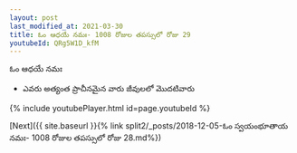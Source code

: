 ```yaml
---
layout: post
last_modified_at: 2021-03-30
title: ఓం ఆధయే నమః- 1008 రోజుల తపస్సులో రోజు 29
youtubeId: QRg5W1D_kfM
---
```

 
 
 ఓం ఆధయే నమః  
 
 -  ఎవరు అత్యంత ప్రాచీనమైన వారు జీవులలో మొదటివారు 
 
  
 
  
 
 
 
 
 
 


{% include youtubePlayer.html id=page.youtubeId %}
 
[Next]({{ site.baseurl }}{% link  split2/_posts/2018-12-05-ఓం స్వయంభూతాయ నమః- 1008 రోజుల తపస్సులో రోజు 28.md%})
 
